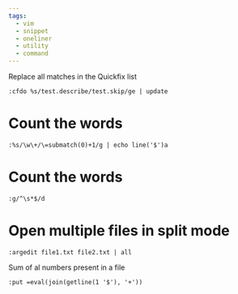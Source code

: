 ```yaml
---
tags:
  - vim
  - snippet
  - oneliner
  - utility
  - command
---
```


Replace all matches in the Quickfix list

```
:cfdo %s/test.describe/test.skip/ge | update
```

# Count the words

```
:%s/\w\+/\=submatch(0)+1/g | echo line('$')a
```

# Count the words

```
:g/^\s*$/d
```

# Open multiple files in split mode

```
:argedit file1.txt file2.txt | all
```

Sum of al numbers present in a file

```
:put =eval(join(getline(1 '$'), '+'))
```

